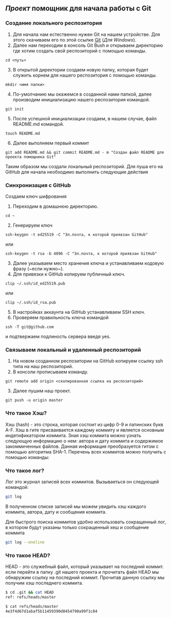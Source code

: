 ## *Проект* помощник для начала работы с Git

### Создание локального респозитория


1. Для начала нам естественно нужен Git на нашем устройстве. Для этого скачиваем его по этой ссылке [Git](https://git-scm.com/download/win) (_Для Windows_).
2. Далее нам переходим в консоль Git Bush и открываем директорию где хотим создать свой респозиторий с помощью команды.
```
cd <путь>
```
3. В открытой директории создаем новую папку, которая будет служить корнем для нашего респозитория с помощью команды.
```
mkdir <имя папки>
```
4. По-умолчанию мы окажемся в созданной нами папкой, далее производим инициализацию нашего респозитория командой.
```
git init
```
5. После успешной инициализации создаем, в нашем случае, файл README.md командой.
```
touch README.md
```
6. Далее выполняем первый коммит
```
git add README.md && git commit README.md - m "Создан файл README для проекта помощника Git"
```


Таким образом мы создали локальный респозиторий. Для пуша его на GitHub для начала необходимо выполнить следующие действия


### Синхронизация с GitHub


Создаем ключ шифрования


1. Переходим в домашнюю директорию.
```
cd ~
```

2. Генерируем ключ
```
ssh-keygen -t ed25519 -C "Эл.почта, к которой приявзан GitHub"
```
или
```
ssh-keygen -t rsa -b 4096 -C "Эл.почта, к которой приявзан GitHub"
```
3. Далее указываем место хранения ключа и устанавливаем кодовую фразу (~если нужно~).
4. Для привязки к GitHub копируем публичный ключ.
```
clip ~/.ssh/id_ed25519.pub
```
или
```
clip ~/.ssh/id_rsa.pub
```
5. В настройках аккаунта на GitHub устанавливаем SSH ключ.
6. Проверяем правильность ключа командой
```
ssh -T git@github.com
```
и подтвержаем подлиность сервера введя yes.


### Связываем локальный и удаленный респозиторий


1. На новом созданном респозитории на GitHub копируем ссылку ssh типа на наш респозиторий.
2. В консоли прописываем команду.
```
git remote add origin <скопированная ссылка на респозиторий>
```
3. Далее пушим наш проект.
```
git push -u origin master
```


### Что такое Хэш?


Хэш (hash) - это строка, которая состоит из цифр 0-9 и латинских букв A-F. Хэш в гите присваивается каждому коммиту и является основным индетификатором коммита.
Зная хэш коммита можно узнать следующую информацию о нем: автора и дату коммита и содержимое закоммиченных файлов. Данная информация преобразуется гитом с помощью алгоритма SHA-1.
Перечень всех коммитов можно получить с помощью команды:


### Что такое лог?


Лог это журнал записей всех коммитов. Вызываеться он следующей командой:

```bash
git log
```


В полученном списке записей мы можем увидить хэш каждого коммита, автора, дату и сообщения коммита.


Для быстрого поиска коммитов удобно использовать сокращенный лог, в котором будут указаны только сокращенный хеш и сообщение коммита


```bash
git log --oneline
```


### Что такое HEAD?


HEAD - это служебный файл, который указывает на последний коммит.
если перейти в папку .git нашего проекта и прочитать файл HEAD мы обнаружим ссылку на последний коммит. Прочитав данную ссылку мы получим хэш последнего коммита.



```bash
$ cd .git && cat HEAD
ref: refs/heads/master

$ cat refs/heads/master
4e3f4d67d1abaf5b11459390d8454790a99f1c84
```





